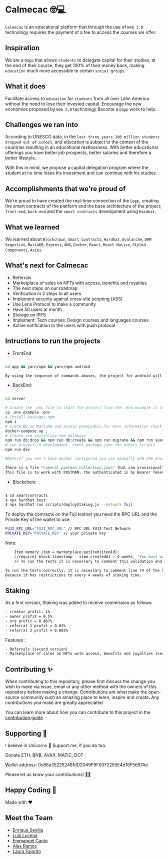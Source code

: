 # Calmecac 🤓💻

`Calmecac` is an educational platform that through the use of `Web 3.0` technology requires the payment of a fee to access the courses we offer.

## Inspiration

We are a `Dapp` that allows `students` to delegate capital for their studies, at the end of their course, they get 100% of their money back, making `education` much more accessible to certain `social groups`.

## What it does

Facilitate access to `education` for `students` from all over Latin America without the need to lose their invested capital.
Encourage the new economies proposed by `Web 3.0` technology Become a `Dapp` work to help.

## Challenges we ran into

According to UNESCO data, in the `last three years 100 million students dropped out of school`, and education is subject to the context of the countries resulting in an educational restlessness. With better educational offerings you have better job prospects, better salaries and therefore a better lifestyle.

With this in mind, we propose a capital delegation program where the student at no time loses his investment and can continue with his studies.

## Accomplishments that we're proud of

We're proud to have created the real-time connection of the `Dapp`, creating the smart contracts of the platform and the base architecture of the project; `front-end`, `back-end` and the `smart contracts` development using `Hardhat`.

## What we learned

We learned about `Blockchain`, `Smart Contracts`, `Hardhat`, `Avalanche`, `ORM Sequelize`, `MariaDB`, `Express`, `AWS`, `Docker`, `React`, `React Native`, `Styled Components`, `Axios`.
## What's next for Calmecac

- Referrals
- Marketplace of sales on NFTs with access, benefits and royalties
- The next steps on our roadmap
- Verification in 2 steps to all users
- Implement security against cross-site  scripting (XSS)
- Use Lens Protocol to make a community
- Have 50 users at month
- Storage on IPFS
- Implement: Tech courses, Design courses and languages courses
- Active notification to the users with push protocol

## Intructions to run the projects

- FrontEnd
```bash

cd app && yarn/npm && yarn/npm android

By using the sequence of commands aboves, the project for android will be bundled and ready to work on.

```
- BackEnd:
```bash

cd server

# Create the .env file to start the project from the .env.example it is necessary to include an S3 bucket service
cp .env.example .env
# Install packages npm
npm i
# Crate BD en MariaDB and access phpmyadmin,for more information check config docker-compose-yml
docker-compose up .
# Create and initialize the database
npm run db:drop && npm run db:create && npm run migrate && npm run seed
# run project in development, check package.json for others scripts
npm run dev

#Note:If you don't have docker configured you can manually add the environment variables for mariadb

There is a file "Camecal.postman_collection.json" that can provisionally serve as a reference to use the api.
This file is to work with POSTMAN, the authenticated is by Bearer Token
```
- Blockchain:
```bash

$ cd smartcontracts
$ npx hardhat test
$ npx hardhat run scripts/deployStaking.js --network fuji
```
To deploy the contracts on the Fuji testnet you need the RPC URL and the Private Key of the wallet
to use:

```bash
FUJI_RPC_URL="FUJI_RPC_URL" // RPC URL FUJI Test Network
PRIVATE_KEY='PRIVATE_KEY' // your private key
```
Note:
```bash
    Item memory item = marketplace.getItem(itemId);
    //require( block.timestamp - item.createdAt > 4 weeks, "You must wait at least 4 weeks to distribute royalties" );
    // To run the tests it is necessary to comment this validation and run them

To run the tests correctly, it is necessary to comment line 74 of the StakingCumulative.sol smart contract.
Because it has restrictions to every 4 weeks of staking time.
```
 ## Staking

 As a first version, Staking was added to receive commission as follows:
 ```bash
 - creator profit: 1%.
 - owner profit = 0.5%
 - org profit = 0.467%
 - referral 1 profit = 0.03%
 - referral 2 profit = 0.003%
```
Features :
```bash
- Referrals (second version)
- Marketplace of sales on NFTs with access, benefits and royalties (second version)
```
## Contributing ✨

When contributing to this repository, please first discuss the change you wish to make via issue, email or any other method with the owners of this repository before making a change.
Contributions are what make the open-source community such an amazing place to learn, inspire and create. Any contributions you make are greatly appreciated

You can learn more about how you can contribute to this project in the [contribution guide](https://docs.github.com/en/communities/setting-up-your-project-for-healthy-contributions/setting-guidelines-for-repository-contributors).

## Supporting 🍺

I believe in Unicorns 🦄 Support me, if you do too.

Donate ETH, BNB, AVAX, MATIC, DOT :

Wallet address: 0x86a35225248fdD2049F9F0072255E4d16F5697Ae

Please let us know your contributions! 🙏🏻

## Happy Coding 💯

Made with ❤️

## Meet the Team

- [Enrique Sevilla](https://github.com/SxVx)
- [Luis Lucena](https://bio.link/luislucena)
- [Emmanuel Canto](https://github.com/Oblivion95)
- [Alex Ramos](https://www.linkedin.com/in/alejandro-ramos-morales-68a3b0227/)
- [Laura Fajardo](https://www.instagram.com/_lausof_/)
